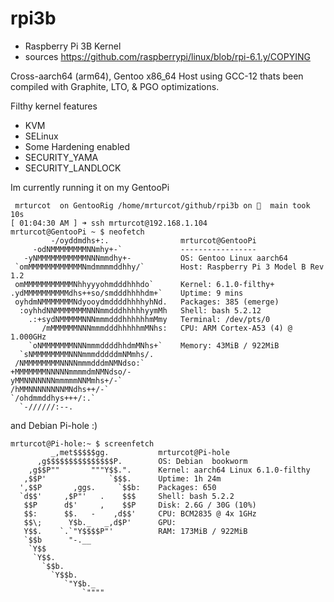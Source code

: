 # rpi3b
 - Raspberry Pi 3B Kernel
 - sources https://github.com/raspberrypi/linux/blob/rpi-6.1.y/COPYING

Cross-aarch64 (arm64), Gentoo x86_64 Host using GCC-12 thats been compiled with Graphite, LTO, & PGO optimizations.

Filthy kernel features
 - KVM
 - SELinux
 - Some Hardening enabled
 - SECURITY_YAMA
 - SECURITY_LANDLOCK

Im currently running it on my GentooPi

```
 mrturcot  on GentooRig /home/mrturcot/github/rpi3b on   main took 10s
[ 01:04:30 AM ] ➜ ssh mrturcot@192.168.1.104
mrturcot@GentooPi ~ $ neofetch 
         -/oyddmdhs+:.                mrturcot@GentooPi 
     -odNMMMMMMMMNNmhy+-`             ----------------- 
   -yNMMMMMMMMMMMNNNmmdhy+-           OS: Gentoo Linux aarch64 
 `omMMMMMMMMMMMMNmdmmmmddhhy/`        Host: Raspberry Pi 3 Model B Rev 1.2 
 omMMMMMMMMMMMNhhyyyohmdddhhhdo`      Kernel: 6.1.0-filthy+ 
.ydMMMMMMMMMMdhs++so/smdddhhhhdm+`    Uptime: 9 mins 
 oyhdmNMMMMMMMNdyooydmddddhhhhyhNd.   Packages: 385 (emerge) 
  :oyhhdNNMMMMMMMNNNmmdddhhhhhyymMh   Shell: bash 5.2.12 
    .:+sydNMMMMMNNNmmmdddhhhhhhmMmy   Terminal: /dev/pts/0 
       /mMMMMMMNNNmmmdddhhhhhmMNhs:   CPU: ARM Cortex-A53 (4) @ 1.000GHz 
    `oNMMMMMMMNNNmmmddddhhdmMNhs+`    Memory: 43MiB / 922MiB 
  `sNMMMMMMMMNNNmmmdddddmNMmhs/.
 /NMMMMMMMMNNNNmmmdddmNMNdso:`                                
+MMMMMMMNNNNNmmmmdmNMNdso/-                                   
yMMNNNNNNNmmmmmNNMmhs+/-`
/hMMNNNNNNNNMNdhs++/-`
`/ohdmmddhys+++/:.`
  `-//////:--.
```

 and Debian Pi-hole :)

```
mrturcot@Pi-hole:~ $ screenfetch 
         _,met$$$$$gg.           mrturcot@Pi-hole
      ,g$$$$$$$$$$$$$$$P.        OS: Debian  bookworm
    ,g$$P""       """Y$$.".      Kernel: aarch64 Linux 6.1.0-filthy
   ,$$P'              `$$$.      Uptime: 1h 24m
  ',$$P       ,ggs.     `$$b:    Packages: 650
  `d$$'     ,$P"'   .    $$$     Shell: bash 5.2.2
   $$P      d$'     ,    $$P     Disk: 2.6G / 30G (10%)
   $$:      $$.   -    ,d$$'     CPU: BCM2835 @ 4x 1GHz
   $$\;      Y$b._   _,d$P'      GPU: 
   Y$$.    `.`"Y$$$$P"'          RAM: 173MiB / 922MiB
   `$$b      "-.__              
    `Y$$                        
     `Y$$.                      
       `$$b.                    
         `Y$$b.                 
            `"Y$b._             
                `""""
```
